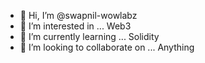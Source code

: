 - 👋 Hi, I’m @swapnil-wowlabz
- 👀 I’m interested in ... Web3 
- 🌱 I’m currently learning ... Solidity
- 💞️ I’m looking to collaborate on ... Anything

<!---
swapnil-wowlabz/swapnil-wowlabz is a ✨ special ✨ repository because its `README.md` (this file) appears on your GitHub profile.
You can click the Preview link to take a look at your changes.
--->
